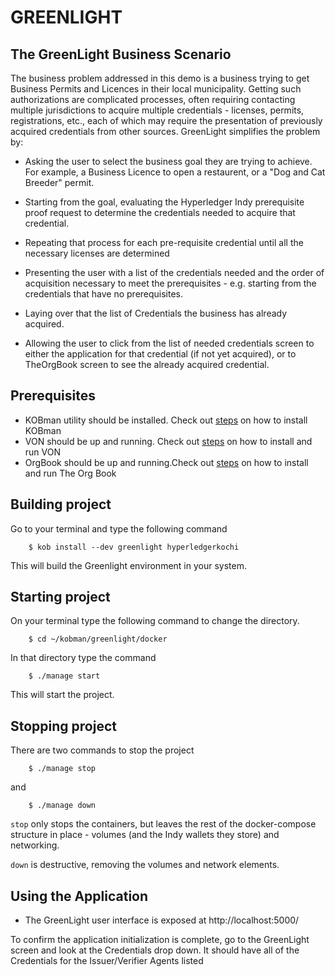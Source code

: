 # GREENLIGHT

## The GreenLight Business Scenario
The business problem addressed in this demo is a business trying to get Business Permits and Licences in their local municipality. Getting such authorizations are complicated processes, often requiring contacting multiple jurisdictions to acquire multiple credentials - licenses, permits, registrations, etc., each of which may require the presentation of previously acquired credentials from other sources. GreenLight simplifies the problem by:

* Asking the user to select the business goal they are trying to achieve. For example, a Business Licence to open a restaurent, or a "Dog and Cat Breeder" permit.

* Starting from the goal, evaluating the Hyperledger Indy prerequisite proof request to determine the credentials needed to acquire that credential.

* Repeating that process for each pre-requisite credential until all the necessary licenses are determined

* Presenting the user with a list of the credentials needed and the order of acquisition necessary to meet the prerequisites - e.g. starting from the credentials that have no prerequisites.

* Laying over that the list of Credentials the business has already acquired.

* Allowing the user to click from the list of needed credentials screen to either the application for that credential (if not yet acquired), or to TheOrgBook screen to see the already acquired credential.

## Prerequisites
* KOBman utility should be installed. Check out <a href="https://github.com/hyperledgerkochi/KOBman/blob/master/README.md">steps</a> on how to install KOBman   
* VON should be up and running. Check out <a href="https://github.com/TEJAlions/KOBman/blob/master/docs/von-network.md">steps</a> on how to install and run VON   
* OrgBook should be up and running.Check out <a href="https://github.com/Akshaydevsv21/KOBman/blob/master/docs/tob_setup_docs.md">steps</a> on how to install and run The Org Book   

## Building project

Go to your terminal and type the following command

        $ kob install --dev greenlight hyperledgerkochi

This will build the Greenlight environment in your system.

## Starting project

On your terminal type the following command to change the directory.

        $ cd ~/kobman/greenlight/docker
        
In that directory type the command

        $ ./manage start

This will start the project.

## Stopping project

There are two commands to stop the project

        $ ./manage stop

and

        $ ./manage down
        
`stop` only stops the containers, but leaves the rest of the docker-compose structure in place - volumes (and the Indy wallets they store) and networking.

`down` is destructive, removing the volumes and network elements.
        
## Using the Application

* The GreenLight user interface is exposed at http://localhost:5000/

To confirm the application initialization is complete, go to the GreenLight screen and look at the Credentials drop down. It should have all of the Credentials for the Issuer/Verifier Agents listed

        




